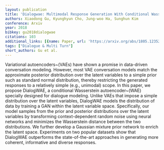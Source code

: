 ```yaml
---
layout: publication
title: 'Dialogwae: Multimodal Response Generation With Conditional Wasserstein Auto-encoder'
authors: Xiaodong Gu, Kyunghyun Cho, Jung-woo Ha, Sunghun Kim
conference: Arxiv
year: 2018
bibkey: gu2018dialogwae
citations: 103
additional_links: [{name: Paper, url: 'https://arxiv.org/abs/1805.12352'}]
tags: ["Dialogue & Multi Turn"]
short_authors: Gu et al.
---
```

Variational autoencoders~(VAEs) have shown a promise in data-driven
conversation modeling. However, most VAE conversation models match the
approximate posterior distribution over the latent variables to a simple prior
such as standard normal distribution, thereby restricting the generated
responses to a relatively simple (e.g., unimodal) scope. In this paper, we
propose DialogWAE, a conditional Wasserstein autoencoder~(WAE) specially
designed for dialogue modeling. Unlike VAEs that impose a simple distribution
over the latent variables, DialogWAE models the distribution of data by
training a GAN within the latent variable space. Specifically, our model
samples from the prior and posterior distributions over the latent variables by
transforming context-dependent random noise using neural networks and minimizes
the Wasserstein distance between the two distributions. We further develop a
Gaussian mixture prior network to enrich the latent space. Experiments on two
popular datasets show that DialogWAE outperforms the state-of-the-art
approaches in generating more coherent, informative and diverse responses.